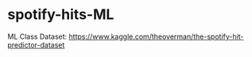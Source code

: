 # spotify-hits-ML
ML Class
Dataset: https://www.kaggle.com/theoverman/the-spotify-hit-predictor-dataset
